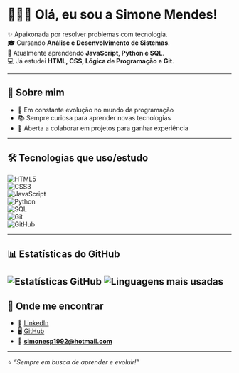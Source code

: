 # 👩🏻‍💻 Olá, eu sou a Simone Mendes!  

✨ Apaixonada por resolver problemas com tecnologia.  
🎓 Cursando **Análise e Desenvolvimento de Sistemas**.  
🌱 Atualmente aprendendo **JavaScript, Python e SQL**.  
💻 Já estudei **HTML, CSS, Lógica de Programação e Git**.  

---

## 🌟 Sobre mim
- 🚀 Em constante evolução no mundo da programação  
- 📚 Sempre curiosa para aprender novas tecnologias  
- 🤝 Aberta a colaborar em projetos para ganhar experiência  

---

## 🛠️ Tecnologias que uso/estudo

![HTML5](https://img.shields.io/badge/HTML5-E34F26?style=for-the-badge&logo=html5&logoColor=white)  
![CSS3](https://img.shields.io/badge/CSS3-1572B6?style=for-the-badge&logo=css3&logoColor=white)  
![JavaScript](https://img.shields.io/badge/JavaScript-F7DF1E?style=for-the-badge&logo=javascript&logoColor=black)  
![Python](https://img.shields.io/badge/Python-3776AB?style=for-the-badge&logo=python&logoColor=white)  
![SQL](https://img.shields.io/badge/SQL-4479A1?style=for-the-badge&logo=postgresql&logoColor=white)  
![Git](https://img.shields.io/badge/Git-F05032?style=for-the-badge&logo=git&logoColor=white)  
![GitHub](https://img.shields.io/badge/GitHub-100000?style=for-the-badge&logo=github&logoColor=white)  

---

## 📊 Estatísticas do GitHub

![Estatísticas GitHub](https://github-readme-stats.vercel.app/api?username=SimoneMendes2&show_icons=true&theme=radical)
![Linguagens mais usadas](https://github-readme-stats.vercel.app/api/top-langs/?username=SimoneMendes2&layout=compact&theme=radical)
---

## 🔗 Onde me encontrar
- 💼 [LinkedIn](https://www.linkedin.com/in/simone-mendes-0594a321b/)  
- 🖥️ [GitHub](https://github.com/Simonemendes2)  
- 📧 **simonesp1992@hotmail.com**  

---

⭐️ *“Sempre em busca de aprender e evoluir!”*

